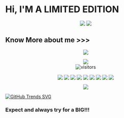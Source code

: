 # Hi, I'M A LIMITED EDITION

<p align="center">
<img src="https://raw.githubusercontent.com/RDXLR/RDXLR/main/IMG/rdxlr_logo_gif.gif">
<img src="https://raw.githubusercontent.com/RDXLR/RDXLR/main/IMG/keyboard.gif">
</p>

## Know More about me >>>

<p align="center">
<img src="https://github-readme-stats.vercel.app/api?username=RDXLR&show_icons=true&theme=radical">
</p>

<p align="center">
<a href="https://hits.seeyoufarm.com"><img src="https://hits.seeyoufarm.com/api/count/incr/badge.svg?url=https%3A%2F%2Fgithub.com%2FRDXLR&count_bg=%2379C83D&title_bg=%23555555&icon=&icon_color=%23E7E7E7&title=hits&edge_flat=false"/></a>
<br>
<img align="center" alt="visitors" src="https://visitor-badge.glitch.me/badge?page_id=RDXLR-admin" />
</p>

<p align="center">
<a href="https://github.com/RDXLR/NPhisher" ><img align="center" src="https://github-readme-stats.vercel.app/api/pin/?username=RDXLR&repo=NPhisher&theme=radical"></a>
<a href="https://github.com/RDXLR/LPhisher" ><img align="center" src="https://github-readme-stats.vercel.app/api/pin/?username=RDXLR&repo=LPhisher&theme=radical"></a>
<a href="https://github.com/RDXLR/Tunneler" ><img align="center" src="https://github-readme-stats.vercel.app/api/pin/?username=RDXLR&repo=Tunneler&theme=radical"></a>
<a href="https://github.com/RDXLR/Tunneler" ><img align="center" src="https://github-readme-stats.vercel.app/api/pin/?username=RDXLR&repo=Apkbind&theme=radical"></a>
<a href="https://github.com/RDXLR/fl00d-wifi" ><img align="center" src="https://github-readme-stats.vercel.app/api/pin/?username=RDXLR&repo=fl00d-wifi&theme=radical"></a>
<a href="https://github.com/RDXLR/Forward-SMS" ><img align="center" src="https://github-readme-stats.vercel.app/api/pin/?username=RDXLR&repo=Forward-SMS&theme=radical"></a>
<a href="https://github.com/RDXLR/keylogger" ><img align="center" src="https://github-readme-stats.vercel.app/api/pin/?username=RDXLR&repo=Keylogger&theme=radical"></a>
<a href="https://github.com/RDXLR/plit" ><img align="center" src="https://github-readme-stats.vercel.app/api/pin/?username=RDXLR&repo=PLIT&theme=radical"></a>
<a href="https://github.com/RDXLR/MSF-payload-autostart" ><img align="center" src="https://github-readme-stats.vercel.app/api/pin/?username=RDXLR&repo=MSF-payload-autostart&theme=radical"></a>
</p>
 
<p align='center'>
  <img align="center" src="https://github-readme-stats.vercel.app/api/top-langs/?username=RDXLR&show_icons=true&hide_border=true&theme=radical">
</p>

[![GitHub Trends SVG](https://api.githubtrends.io/user/svg/RDXLR/repos?time_range=one_year&theme=synthwaves)](https://githubtrends.io)

### Expect and always try for a BIG!!!
